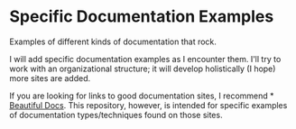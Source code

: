 # Specific Documentation Examples
Examples of different kinds of documentation that rock.

I will add specific documentation examples as I encounter them. I'll try to work with an organizational structure; it will develop holistically (I hope) more sites are added.

If you are looking for links to good documentation sites, I recommend * [Beautiful Docs](https://github.com/PharkMillups/beautiful-docs). This repository, however, is intended for specific examples of documentation types/techniques found on those sites.
